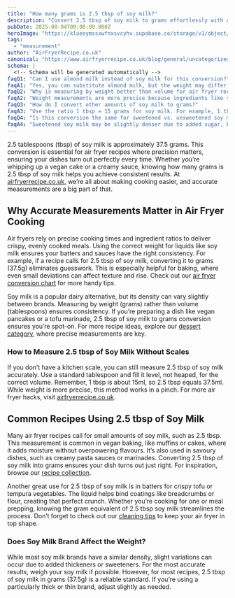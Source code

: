 ```yaml
---
title: "How many grams is 2.5 tbsp of soy milk?"
description: "Convert 2.5 tbsp of soy milk to grams effortlessly with our simple guide. Perfect for air fryer recipes and precise measurements!"
pubDate: 2025-08-04T00:00:00.000Z
heroImage: "https://klueoymssxwfnxsvcyhv.supabase.co/storage/v1/object/public/Shmucket/how-many-grams-is-2-5-tbsp-of-soy-milk.webp"
tags:
  - "measurement"
author: "AirFryerRecipe.co.uk"
canonical: "https://www.airfryerrecipe.co.uk/blog/general/uncategorized/how-many-grams-is-2-5-tbsp-of-soy-milk"
schema: |
  <!-- Schema will be generated automatically -->
faqQ1: "Can I use almond milk instead of soy milk for this conversion?"
faqA1: "Yes, you can substitute almond milk, but the weight may differ slightly. Almond milk is typically lighter, so 2.5 tbsp would be around 35 grams. Always check the consistency of your recipe and adjust if needed."
faqQ2: "Why is measuring by weight better than volume for air fryer recipes?"
faqA2: "Weight measurements are more precise because ingredients like soy milk can vary in density. This ensures consistent results, especially in baking where exact ratios are crucial for texture and rise."
faqQ3: "How do I convert other amounts of soy milk to grams?"
faqA3: "Use the ratio 1 tbsp = 15 grams for soy milk. For example, 1 tbsp is 15g, 2 tbsp is 30g, and so on. Our <a href=https://www.airfryerrecipe.co.uk/air-fryer-conversion-chart>conversion chart</a> has more details."
faqQ4: "Is this conversion the same for sweetened vs. unsweetened soy milk?"
faqA4: "Sweetened soy milk may be slightly denser due to added sugar, but the difference is minimal. For most recipes, you can use the same conversion (2.5 tbsp = 37.5g) without issues."
---
```

<p>2.5 tablespoons (tbsp) of soy milk is approximately 37.5 grams. This conversion is essential for air fryer recipes where precision matters, ensuring your dishes turn out perfectly every time. Whether you’re whipping up a vegan cake or a creamy sauce, knowing how many grams is 2.5 tbsp of soy milk helps you achieve consistent results. At <a href=https://www.airfryerrecipe.co.uk>airfryerrecipe.co.uk</a>, we’re all about making cooking easier, and accurate measurements are a big part of that.</p>  

<h2>Why Accurate Measurements Matter in Air Fryer Cooking</h2>  
<p>Air fryers rely on precise cooking times and ingredient ratios to deliver crispy, evenly cooked meals. Using the correct weight for liquids like soy milk ensures your batters and sauces have the right consistency. For example, if a recipe calls for 2.5 tbsp of soy milk, converting it to grams (37.5g) eliminates guesswork. This is especially helpful for baking, where even small deviations can affect texture and rise. Check out our <a href=https://www.airfryerrecipe.co.uk/air-fryer-conversion-chart>air fryer conversion chart</a> for more handy tips.</p>  

<p>Soy milk is a popular dairy alternative, but its density can vary slightly between brands. Measuring by weight (grams) rather than volume (tablespoons) ensures consistency. If you’re preparing a dish like vegan pancakes or a tofu marinade, 2.5 tbsp of soy milk to grams conversion ensures you’re spot-on. For more recipe ideas, explore our <a href=https://www.airfryerrecipe.co.uk/recipe-category/dessert>dessert category</a>, where precise measurements are key.</p>  

<h3>How to Measure 2.5 tbsp of Soy Milk Without Scales</h3>  
<p>If you don’t have a kitchen scale, you can still measure 2.5 tbsp of soy milk accurately. Use a standard tablespoon and fill it level, not heaped, for the correct volume. Remember, 1 tbsp is about 15ml, so 2.5 tbsp equals 37.5ml. While weight is more precise, this method works in a pinch. For more air fryer hacks, visit <a href=https://www.airfryerrecipe.co.uk>airfryerrecipe.co.uk</a>.</p>  

<h2>Common Recipes Using 2.5 tbsp of Soy Milk</h2>  
<p>Many air fryer recipes call for small amounts of soy milk, such as 2.5 tbsp. This measurement is common in vegan baking, like muffins or cakes, where it adds moisture without overpowering flavours. It’s also used in savoury dishes, such as creamy pasta sauces or marinades. Converting 2.5 tbsp of soy milk into grams ensures your dish turns out just right. For inspiration, browse our <a href=https://www.airfryerrecipe.co.uk/recipes>recipe collection</a>.</p>  

<p>Another great use for 2.5 tbsp of soy milk is in batters for crispy tofu or tempura vegetables. The liquid helps bind coatings like breadcrumbs or flour, creating that perfect crunch. Whether you’re cooking for one or meal prepping, knowing the gram equivalent of 2.5 tbsp soy milk streamlines the process. Don’t forget to check out our <a href=https://www.airfryerrecipe.co.uk/air-fryer-cleaner>cleaning tips</a> to keep your air fryer in top shape.</p>  

<h3>Does Soy Milk Brand Affect the Weight?</h3>  
<p>While most soy milk brands have a similar density, slight variations can occur due to added thickeners or sweeteners. For the most accurate results, weigh your soy milk if possible. However, for most recipes, 2.5 tbsp of soy milk in grams (37.5g) is a reliable standard. If you’re using a particularly thick or thin brand, adjust slightly as needed.</p>
